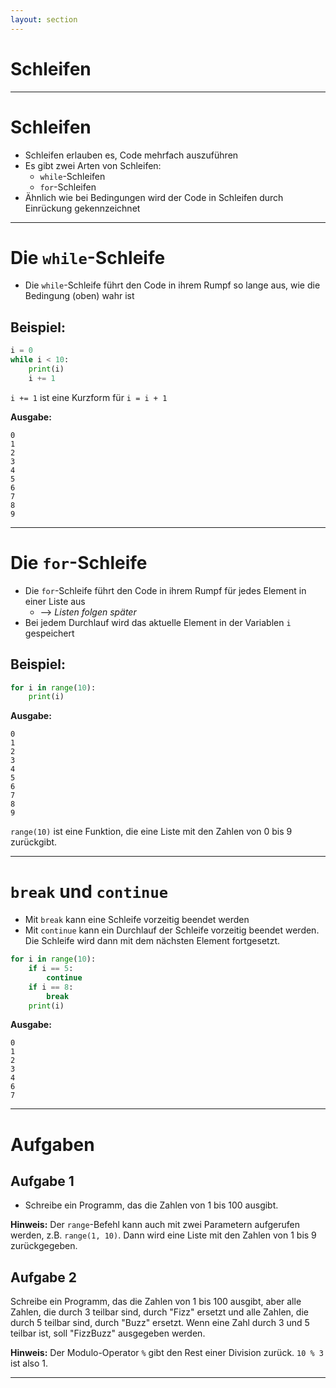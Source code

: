 ```yaml
---
layout: section
---
```


# Schleifen

---

# Schleifen

- Schleifen erlauben es, Code mehrfach auszuführen
- Es gibt zwei Arten von Schleifen:
  - `while`-Schleifen
  - `for`-Schleifen
- Ähnlich wie bei Bedingungen wird der Code in Schleifen durch Einrückung gekennzeichnet

---

# Die `while`-Schleife

- Die `while`-Schleife führt den Code in ihrem Rumpf so lange aus, wie die Bedingung (oben) wahr ist

## Beispiel:

```python
i = 0
while i < 10:
    print(i)
    i += 1
```

`i += 1` ist eine Kurzform für `i = i + 1`

**Ausgabe:**
```
0
1
2
3
4
5
6
7
8
9
```

---

# Die `for`-Schleife

- Die `for`-Schleife führt den Code in ihrem Rumpf für jedes Element in einer Liste aus
  - --> *Listen folgen später*
- Bei jedem Durchlauf wird das aktuelle Element in der Variablen `i` gespeichert

## Beispiel:

```python
for i in range(10):
    print(i)
```

**Ausgabe:**
```
0
1
2
3
4
5
6
7
8
9
```
`range(10)` ist eine Funktion, die eine Liste mit den Zahlen von 0 bis 9 zurückgibt.

--- 

# `break` und `continue`

- Mit `break` kann eine Schleife vorzeitig beendet werden
- Mit `continue` kann ein Durchlauf der Schleife vorzeitig beendet werden. Die Schleife wird dann mit dem nächsten Element fortgesetzt.

```python
for i in range(10):
    if i == 5:
        continue
    if i == 8:
        break
    print(i)
```

**Ausgabe:**

```
0
1
2
3
4
6
7
```


---

# Aufgaben

## Aufgabe 1

- Schreibe ein Programm, das die Zahlen von 1 bis 100 ausgibt.

**Hinweis:**
Der `range`-Befehl kann auch mit zwei Parametern aufgerufen werden, z.B. `range(1, 10)`. Dann wird eine Liste mit den Zahlen von 1 bis 9 zurückgegeben.

## Aufgabe 2

Schreibe ein Programm, das die Zahlen von 1 bis 100 ausgibt, aber alle Zahlen, die durch 3 teilbar sind, durch "Fizz" ersetzt und alle Zahlen, die durch 5 teilbar sind, durch "Buzz" ersetzt.
Wenn eine Zahl durch 3 und 5 teilbar ist, soll "FizzBuzz" ausgegeben werden.

**Hinweis:**
Der Modulo-Operator `%` gibt den Rest einer Division zurück. `10 % 3` ist also 1.

---

